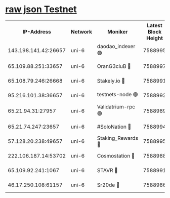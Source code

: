 [raw json Testnet](https://rpc-check.junot.stavr.tech/junot/rpc-junot-result.json)
=


<table><tr><th>IP-Address</th><th>Network</th><th>Moniker</th><th>Latest Block Height</th><th>Earliest Block Height</th><th>Catching Up</th><th>Tx Index</th><th>Voting Power</th><th>Scan Time</th></tr><tr><td>143.198.141.42:26657</td><td>uni-6</td><td>daodao_indexer 🟢</td><td>7588995</td><td>1</td><td>False</td><td>off</td><td>0</td><td>2024-02-01T17:51:11.878236999UTC</td></tr><tr><td>65.109.88.251:33657</td><td>uni-6</td><td>OranG3cluB 🔴</td><td>7588997</td><td>1138541</td><td>False</td><td>on</td><td>11</td><td>2024-02-01T17:51:16.748868243UTC</td></tr><tr><td>65.108.79.246:26668</td><td>uni-6</td><td>Stakely.io 🔴</td><td>7588991</td><td>1570872</td><td>False</td><td>on</td><td>1691887</td><td>2024-02-01T17:51:02.185896357UTC</td></tr><tr><td>95.216.101.38:36657</td><td>uni-6</td><td>testnets-node 🟢</td><td>7588992</td><td>1615130</td><td>False</td><td>on</td><td>0</td><td>2024-02-01T17:51:04.553089406UTC</td></tr><tr><td>65.21.94.31:27957</td><td>uni-6</td><td>Validatrium-rpc 🟢</td><td>7588989</td><td>2943363</td><td>False</td><td>on</td><td>0</td><td>2024-02-01T17:50:57.265972676UTC</td></tr><tr><td>65.21.74.247:23657</td><td>uni-6</td><td>#SoloNation 🔴</td><td>7588994</td><td>5208001</td><td>False</td><td>on</td><td>112</td><td>2024-02-01T17:51:11.002638504UTC</td></tr><tr><td>57.128.20.238:49657</td><td>uni-6</td><td>Staking_Rewards 🔴</td><td>7588995</td><td>6514618</td><td>False</td><td>on</td><td>1008</td><td>2024-02-01T17:51:12.213256896UTC</td></tr><tr><td>222.106.187.14:53702</td><td>uni-6</td><td>Cosmostation 🔴</td><td>7588988</td><td>7473037</td><td>False</td><td>on</td><td>109003</td><td>2024-02-01T17:50:54.903125591UTC</td></tr><tr><td>65.109.92.241:1067</td><td>uni-6</td><td>STAVR 🔴</td><td>7588991</td><td>7502372</td><td>False</td><td>on</td><td>6054</td><td>2024-02-01T17:51:01.807252619UTC</td></tr><tr><td>46.17.250.108:61157</td><td>uni-6</td><td>Sr20de 🔴</td><td>7588986</td><td>7533733</td><td>False</td><td>on</td><td>37</td><td>2024-02-01T17:50:49.353131921UTC</td></tr></table>